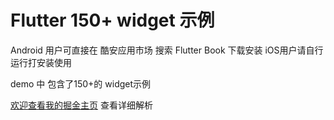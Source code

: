 
# Flutter 150+ widget 示例

Android 用户可直接在 酷安应用市场 搜索 Flutter Book 下载安装
iOS用户请自行运行打安装使用

demo 中 包含了150+的 widget示例

[欢迎查看我的掘金主页](https://juejin.im/user/5ce1721a51882525f52cf82c/posts) 查看详细解析
